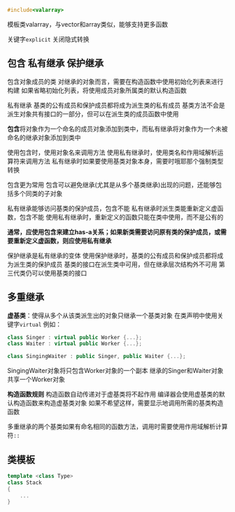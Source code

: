 ```c++
#include<valarray>
```
模板类valarray，与vector和array类似，能够支持更多函数

关键字```explicit``` 关闭隐式转换

## 包含 私有继承 保护继承

包含对象成员的类
对继承的对象而言，需要在构造函数中使用初始化列表来进行构建
如果省略初始化列表，将使用成员对象所属类的默认构造函数

私有继承
基类的公有成员和保护成员都将成为派生类的私有成员
基类方法不会是派生对象共有接口的一部分，但可以在派生类的成员函数中使用

**包含**将对象作为一个命名的成员对象添加到类中，而私有继承将对象作为一个未被命名的继承对象添加到类中

使用包含时，使用对象名来调用方法
使用私有继承时，使用类名和作用域解析运算符来调用方法
私有继承时如果要使用基类对象本身，需要时哦耶那个强制类型转换

包含更为常用
包含可以避免继承(尤其是从多个基类继承)出现的问题，还能够包括多个同类的子对象

私有继承能够访问基类的保护成员，包含不能
私有继承时派生类能重新定义虚函数，包含不能
使用私有继承时，重新定义的函数只能在类中使用，而不是公有的

**通常，应使用包含来建立has-a关系；如果新类需要访问原有类的保护成员，或需要重新定义虚函数，则应使用私有继承**

保护继承是私有继承的变体
使用保护继承时，基类的公有成员和保护成员都将成为派生类的保护成员
基类的接口在派生类中可用，但在继承层次结构外不可用
第三代类仍可以使用基类的接口

## 多重继承

**虚基类**：使得从多个从该类派生出的对象只继承一个基类对象
在类声明中使用关键字```virtual```
例如：
```c++
class Singer : virtual public Worker {...};
class Waiter : virtual public Worker {...};

class SingingWaiter : public Singer, public Waiter {...};
```
SingingWaiter对象将只包含Worker对象的一个副本
继承的Singer和Waiter对象共享一个Worker对象

**构造函数规则**
构造函数自动传递对于虚基类将不起作用
编译器会使用虚基类的默认构造函数来构造虚基类对象
如果不希望这样，需要显示地调用所需的基类构造函数

多重继承的两个基类如果有命名相同的函数方法，调用时需要使用作用域解析计算符```::```

## 类模板

```c++
template <class Type>
class Stack
{
    ...
}
```